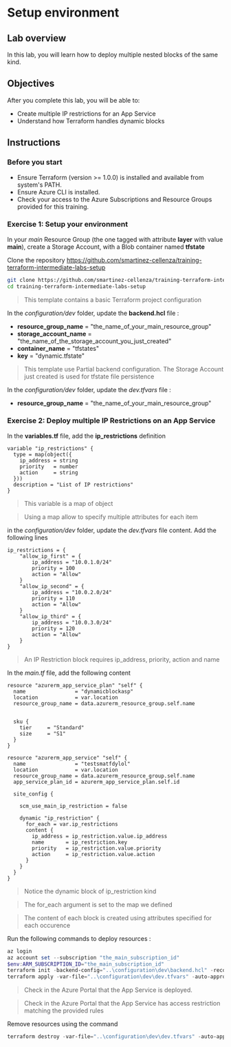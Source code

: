 # Setup environment

## Lab overview

In this lab, you will learn how to deploy multiple nested blocks of the same kind.

## Objectives

After you complete this lab, you will be able to:

-   Create multiple IP restrictions for an App Service
-   Understand how Terraform handles dynamic blocks

## Instructions

### Before you start

- Ensure Terraform (version >= 1.0.0) is installed and available from system's PATH.
- Ensure Azure CLI is installed.
- Check your access to the Azure Subscriptions and Resource Groups provided for this training.

### Exercise 1: Setup your environment

In your *main* Resource Group (the one tagged with attribute **layer** with value **main**), create a Storage Account, with a Blob container named **tfstate**

Clone the repository https://github.com/smartinez-cellenza/training-terraform-intermediate-labs-setup

```bash
git clone https://github.com/smartinez-cellenza/training-terraform-intermediate-labs-setup.git
cd training-terraform-intermediate-labs-setup
```

> This template contains a basic Terraform project configuration

In the *configuration/dev* folder, update the **backend.hcl** file :

- **resource_group_name**  = "the_name_of_your_main_resource_group"
- **storage_account_name** = "the_name_of_the_storage_account_you_just_created"
- **container_name**       = "tfstates"
- **key**                  = "dynamic.tfstate"

> This template use Partial backend configuration. The Storage Account just created is used for tfstate file persistence

In the *configuration/dev* folder, update the *dev.tfvars* file :

- **resource_group_name** = "the_name_of_your_main_resource_group"

### Exercise 2: Deploy multiple IP Restrictions on an App Service

In the **variables.tf** file, add the **ip_restrictions** definition

```hcl
variable "ip_restrictions" {
  type = map(object({
    ip_address = string
    priority   = number
    action     = string
  }))
  description = "List of IP restrictions"
}
```

> This variable is a map of object

> Using a map allow to specify multiple attributes for each item


in the *configuration/dev* folder, update the *dev.tfvars* file content. Add the following lines

```hcl
ip_restrictions = {
    "allow_ip_first" = {
        ip_address = "10.0.1.0/24"
        priority = 100
        action = "Allow"
    }
    "allow_ip_second" = {
        ip_address = "10.0.2.0/24"
        priority = 110
        action = "Allow"
    }
    "allow_ip_third" = {
        ip_address = "10.0.3.0/24"
        priority = 120
        action = "Allow"
    }
}
```

> An IP Restriction block requires ip_address, priority, action and name

In the *main.tf* file, add the following content

```hcl
resource "azurerm_app_service_plan" "self" {
  name                = "dynamicblockasp"
  location            = var.location
  resource_group_name = data.azurerm_resource_group.self.name


  sku {
    tier     = "Standard"
    size     = "S1"
  }
}

resource "azurerm_app_service" "self" {
  name                = "testsmatfdylol"
  location            = var.location
  resource_group_name = data.azurerm_resource_group.self.name
  app_service_plan_id = azurerm_app_service_plan.self.id

  site_config {

    scm_use_main_ip_restriction = false

    dynamic "ip_restriction" {
      for_each = var.ip_restrictions
      content {
        ip_address = ip_restriction.value.ip_address
        name       = ip_restriction.key
        priority   = ip_restriction.value.priority
        action     = ip_restriction.value.action
      }
    }
  }
}
```

> Notice the dynamic block of ip_restriction kind

> The for_each argument is set to the map we defined

> The content of each block is created using attributes specified for each occurence


Run the following commands to deploy resources :

```powershell
az login
az account set --subscription "the_main_subscription_id"
$env:ARM_SUBSCRIPTION_ID="the_main_subscription_id"
terraform init -backend-config="..\configuration\dev\backend.hcl" -reconfigure
terraform apply -var-file="..\configuration\dev\dev.tfvars" -auto-approve
```

> Check in the Azure Portal that the App Service is deployed.

> Check in the Azure Portal that the App Service has access restriction matching the provided rules

Remove resources using the command

```powershell
terraform destroy -var-file="..\configuration\dev\dev.tfvars" -auto-approve
```
